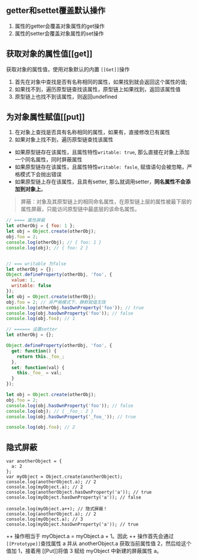 ## getter和settet覆盖默认操作
1. 属性的getter会覆盖对象属性的get操作
2. 属性的setter会覆盖对象属性的set操作

## 获取对象的属性值[[get]]
获取对象的属性值，使用对象默认的内置 `[[Get]]`操作
1. 首先在对象中查找是否有名称相同的属性，如果找到就会返回这个属性的值; 
2. 如果找不到，遍历原型链查找该属性，原型链上如果找到，返回该属性值
3. 原型链上也找不到该属性，则返回undefined

## 为对象属性赋值[[put]]
1. 在对象上查找是否具有名称相同的属性，如果有，直接修改已有属性
2. 如果对象上找不到，遍历原型链查找该属性
  * 如果原型链存在该属性，且属性特性`writable: true`, 那么直接在对象上添加一个同名属性，同时屏蔽属性
  * 如果原型链存在该属性，且属性特性`writable: fasle`, 赋值语句会被忽略，严格模式下会抛出错误
  * 如果原型链上存在该属性，且具有setter, 那么就调用setter，**同名属性不会添加到对象上**。

> 屏蔽：对象及其原型链上的相同命名属性，在原型链上层的属性被最下层的属性屏蔽，只能访问原型链中最底层的该命名属性。

```js
// ==== 属性屏蔽
let otherObj = { foo: 1 };
let obj = Object.create(otherObj);
obj.foo = 2;
console.log(otherObj); // { foo: 1 }
console.log(obj); // { foo: 2 }


// === writable 为false
let otherObj = {};
Object.defineProperty(otherObj, 'foo', {
  value: 1,
  writable: false
});
let obj = Object.create(otherObj);
obj.foo = 2; // 非严格模式下，静默赋值无效
console.log(otherObj.hasOwnProperty('foo')); // true
console.log(obj.hasOwnProperty('foo')); // false
console.log(obj.foo); // 1

// ====== 设置setter
let otherObj = {};

Object.defineProperty(otherObj, 'foo', {
  get: function() {
    return this._foo_;
  },
  set: function(val) {
    this._foo_ = val;
  }
});

let obj = Object.create(otherObj);
obj.foo = 2;
console.log(obj.hasOwnProperty('foo')); // false
console.log(obj); // { _foo_: 2 }
console.log(obj.hasOwnProperty('_foo_')); // true

console.log(obj.foo); // 2
``` 

## 隐式屏蔽
```JS
var anotherObject = {
  a: 2
};
var myObject = Object.create(anotherObject);
console.log(anotherObject.a); // 2
console.log(myObject.a); // 2
console.log(anotherObject.hasOwnProperty('a')); // true
console.log(myObject.hasOwnProperty('a')); // false

console.log(myObject.a++); // 隐式屏蔽！
console.log(anotherObject.a); // 2
console.log(myObject.a); // 3
console.log(myObject.hasOwnProperty('a')); // true
```
++ 操作相当于 myObject.a = myObject.a + 1。因此 ++ 操作首先会通过`[[Prototype]]`查找属性 a 并从 anotherObject.a 获取当前属性值 2，然后给这个值加 1，接着用 [[Put]]将值 3 赋给 myObject 中新建的屏蔽属性 a。